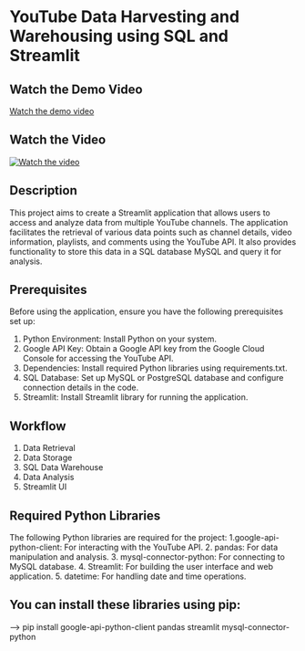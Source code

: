# YouTube Data Harvesting and Warehousing using SQL and Streamlit



## Watch the Demo Video
[Watch the demo video](https://github.com/SETHU0010/YouTube_Data_Harvesting_and_Warehousing_using_SQL_and_Streamlit/issues/1#issue-2332677550)


## Watch the Video

[![Watch the video](https://img.youtube.com/vi/fkGI3VC5peg/0.jpg)](https://youtu.be/fkGI3VC5peg?si=bcYfDjLz6NouZMfB)

## Description

This project aims to create a Streamlit application that allows users to access and analyze data from multiple YouTube channels. The application facilitates the retrieval of various data points such as channel details, video information, playlists, and comments using the YouTube API. It also provides functionality to store this data in a SQL database MySQL and query it for analysis.



## Prerequisites
Before using the application, ensure you have the following prerequisites set up:
1. Python Environment: Install Python on your system.
2. Google API Key: Obtain a Google API key from the Google Cloud Console for accessing the YouTube API.
3. Dependencies: Install required Python libraries using requirements.txt.
4. SQL Database: Set up MySQL or PostgreSQL database and configure connection details in the code.
5. Streamlit: Install Streamlit library for running the application.
## Workflow

1. Data Retrieval
2. Data Storage
3. SQL Data Warehouse
4. Data Analysis
5. Streamlit UI

## Required Python Libraries
The following Python libraries are required for the project:
1.google-api-python-client: For interacting with the YouTube API. 
2. pandas: For data manipulation and analysis.
3. mysql-connector-python: For connecting to MySQL database.
4. Streamlit: For building the user interface and web application.
5. datetime: For handling date and time operations.

## You can install these libraries using pip:
--> pip install google-api-python-client pandas streamlit mysql-connector-python
